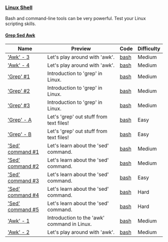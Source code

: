 ### [Linux Shell](https://www.hackerrank.com/domains/shell)
Bash and command-line tools can be very powerful. Test your Linux scripting skills.

#### [Grep Sed Awk](https://www.hackerrank.com/domains/shell/grep-sed-awk)

Name | Preview | Code | Difficulty
---- | ------- | ---- | ----------
['Awk' - 3](https://www.hackerrank.com/challenges/awk-3)|Let's play around with 'awk'.|[bash](awk-3.sh)|Medium
['Awk' - 4](https://www.hackerrank.com/challenges/awk-4)|Let's play around with 'awk'.|[bash](awk-4.sh)|Medium
['Grep' #1](https://www.hackerrank.com/challenges/text-processing-in-linux-the-grep-command-1)|Introduction to 'grep' in Linux.|[bash](text-processing-in-linux-the-grep-command-1.sh)|Medium
['Grep' #2](https://www.hackerrank.com/challenges/text-processing-in-linux-the-grep-command-2)|Introduction to 'grep' in Linux.|[bash](text-processing-in-linux-the-grep-command-2.sh)|Medium
['Grep' #3](https://www.hackerrank.com/challenges/text-processing-in-linux-the-grep-command-3)|Introduction to 'grep' in Linux.|[bash](text-processing-in-linux-the-grep-command-3.sh)|Medium
['Grep' - A](https://www.hackerrank.com/challenges/text-processing-in-linux-the-grep-command-4)|Let's 'grep' out stuff from text files!|[bash](text-processing-in-linux-the-grep-command-4.sh)|Easy
['Grep' - B](https://www.hackerrank.com/challenges/text-processing-in-linux-the-grep-command-5)|Let's 'grep' out stuff from text files!|[bash](text-processing-in-linux-the-grep-command-5.sh)|Easy
['Sed' command #1](https://www.hackerrank.com/challenges/text-processing-in-linux-the-sed-command-1)|Let's learn about the 'sed' command.|[bash](text-processing-in-linux-the-sed-command-1.sh)|Medium
['Sed' command #2](https://www.hackerrank.com/challenges/text-processing-in-linux-the-sed-command-2)|Let's learn about the 'sed' command.|[bash](text-processing-in-linux-the-sed-command-2.sh)|Medium
['Sed' command #3](https://www.hackerrank.com/challenges/text-processing-in-linux-the-sed-command-3)|Let's learn about the 'sed' command.|[bash](text-processing-in-linux-the-sed-command-3.sh)|Easy
['Sed' command #4](https://www.hackerrank.com/challenges/sed-command-4)|Let's learn about the 'sed' command.|[bash](sed-command-4.sh)|Hard
['Sed' command #5](https://www.hackerrank.com/challenges/sed-command-5)|Let's learn about the 'sed' command.|[bash](sed-command-5.sh)|Hard
['Awk' - 1](https://www.hackerrank.com/challenges/awk-1)|Introduction to the 'awk' command in Linux.|[bash](awk-1.sh)|Medium
['Awk' - 2](https://www.hackerrank.com/challenges/awk-2)|Let's play around with 'awk'.|[bash](awk-2.sh)|Medium

